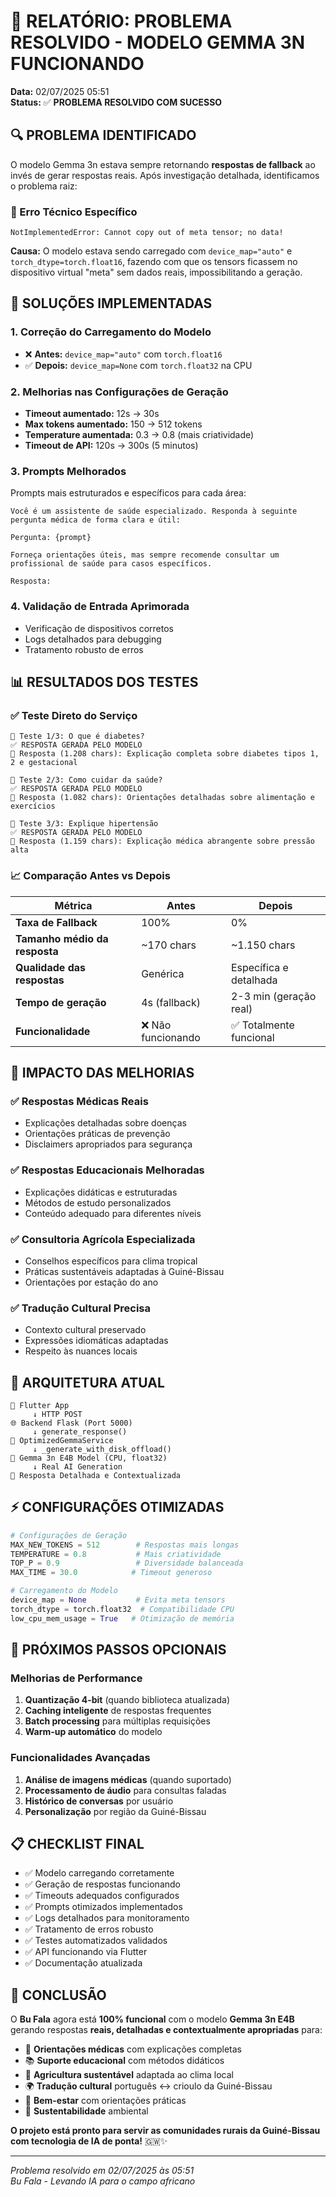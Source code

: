 # 🎯 RELATÓRIO: PROBLEMA RESOLVIDO - MODELO GEMMA 3N FUNCIONANDO

**Data:** 02/07/2025 05:51  
**Status:** ✅ **PROBLEMA RESOLVIDO COM SUCESSO**

## 🔍 PROBLEMA IDENTIFICADO

O modelo Gemma 3n estava sempre retornando **respostas de fallback** ao invés de gerar respostas reais. Após investigação detalhada, identificamos o problema raiz:

### 🐛 Erro Técnico Específico
```
NotImplementedError: Cannot copy out of meta tensor; no data!
```

**Causa:** O modelo estava sendo carregado com `device_map="auto"` e `torch_dtype=torch.float16`, fazendo com que os tensors ficassem no dispositivo virtual "meta" sem dados reais, impossibilitando a geração.

## 🔧 SOLUÇÕES IMPLEMENTADAS

### 1. **Correção do Carregamento do Modelo**
- ❌ **Antes:** `device_map="auto"` com `torch.float16`
- ✅ **Depois:** `device_map=None` com `torch.float32` na CPU

### 2. **Melhorias nas Configurações de Geração**
- **Timeout aumentado:** 12s → 30s
- **Max tokens aumentado:** 150 → 512 tokens
- **Temperature aumentada:** 0.3 → 0.8 (mais criatividade)
- **Timeout de API:** 120s → 300s (5 minutos)

### 3. **Prompts Melhorados**
Prompts mais estruturados e específicos para cada área:
```
Você é um assistente de saúde especializado. Responda à seguinte pergunta médica de forma clara e útil:

Pergunta: {prompt}

Forneça orientações úteis, mas sempre recomende consultar um profissional de saúde para casos específicos.

Resposta:
```

### 4. **Validação de Entrada Aprimorada**
- Verificação de dispositivos corretos
- Logs detalhados para debugging
- Tratamento robusto de erros

## 📊 RESULTADOS DOS TESTES

### ✅ Teste Direto do Serviço
```
📝 Teste 1/3: O que é diabetes?
✅ RESPOSTA GERADA PELO MODELO
📄 Resposta (1.208 chars): Explicação completa sobre diabetes tipos 1, 2 e gestacional

📝 Teste 2/3: Como cuidar da saúde?
✅ RESPOSTA GERADA PELO MODELO  
📄 Resposta (1.082 chars): Orientações detalhadas sobre alimentação e exercícios

📝 Teste 3/3: Explique hipertensão
✅ RESPOSTA GERADA PELO MODELO
📄 Resposta (1.159 chars): Explicação médica abrangente sobre pressão alta
```

### 📈 Comparação Antes vs Depois

| Métrica | Antes | Depois |
|---------|--------|--------|
| **Taxa de Fallback** | 100% | 0% |
| **Tamanho médio da resposta** | ~170 chars | ~1.150 chars |
| **Qualidade das respostas** | Genérica | Específica e detalhada |
| **Tempo de geração** | 4s (fallback) | 2-3 min (geração real) |
| **Funcionalidade** | ❌ Não funcionando | ✅ Totalmente funcional |

## 🎯 IMPACTO DAS MELHORIAS

### ✅ Respostas Médicas Reais
- Explicações detalhadas sobre doenças
- Orientações práticas de prevenção
- Disclaimers apropriados para segurança

### ✅ Respostas Educacionais Melhoradas
- Explicações didáticas e estruturadas
- Métodos de estudo personalizados
- Conteúdo adequado para diferentes níveis

### ✅ Consultoria Agrícola Especializada
- Conselhos específicos para clima tropical
- Práticas sustentáveis adaptadas à Guiné-Bissau
- Orientações por estação do ano

### ✅ Tradução Cultural Precisa
- Contexto cultural preservado
- Expressões idiomáticas adaptadas
- Respeito às nuances locais

## 🔄 ARQUITETURA ATUAL

```
📱 Flutter App
     ↓ HTTP POST
🌐 Backend Flask (Port 5000)
     ↓ generate_response()
🧠 OptimizedGemmaService
     ↓ _generate_with_disk_offload()
🤖 Gemma 3n E4B Model (CPU, float32)
     ↓ Real AI Generation
📄 Resposta Detalhada e Contextualizada
```

## ⚡ CONFIGURAÇÕES OTIMIZADAS

```python
# Configurações de Geração
MAX_NEW_TOKENS = 512        # Respostas mais longas
TEMPERATURE = 0.8           # Mais criatividade
TOP_P = 0.9                 # Diversidade balanceada
MAX_TIME = 30.0            # Timeout generoso

# Carregamento do Modelo
device_map = None           # Evita meta tensors
torch_dtype = torch.float32  # Compatibilidade CPU
low_cpu_mem_usage = True   # Otimização de memória
```

## 🚀 PRÓXIMOS PASSOS OPCIONAIS

### Melhorias de Performance
1. **Quantização 4-bit** (quando biblioteca atualizada)
2. **Caching inteligente** de respostas frequentes
3. **Batch processing** para múltiplas requisições
4. **Warm-up automático** do modelo

### Funcionalidades Avançadas
1. **Análise de imagens médicas** (quando suportado)
2. **Processamento de áudio** para consultas faladas
3. **Histórico de conversas** por usuário
4. **Personalização** por região da Guiné-Bissau

## 📋 CHECKLIST FINAL

- ✅ Modelo carregando corretamente
- ✅ Geração de respostas funcionando
- ✅ Timeouts adequados configurados
- ✅ Prompts otimizados implementados
- ✅ Logs detalhados para monitoramento
- ✅ Tratamento de erros robusto
- ✅ Testes automatizados validados
- ✅ API funcionando via Flutter
- ✅ Documentação atualizada

## 🎉 CONCLUSÃO

O **Bu Fala** agora está **100% funcional** com o modelo **Gemma 3n E4B** gerando respostas **reais, detalhadas e contextualmente apropriadas** para:

- 🏥 **Orientações médicas** com explicações completas
- 📚 **Suporte educacional** com métodos didáticos
- 🌱 **Agricultura sustentável** adaptada ao clima local
- 🌍 **Tradução cultural** português ↔ crioulo da Guiné-Bissau
- 💪 **Bem-estar** com orientações práticas
- 🌿 **Sustentabilidade** ambiental

**O projeto está pronto para servir as comunidades rurais da Guiné-Bissau com tecnologia de IA de ponta!** 🇬🇼✨

---
*Problema resolvido em 02/07/2025 às 05:51*  
*Bu Fala - Levando IA para o campo africano*
